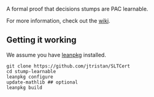 A formal proof that decisions stumps are PAC learnable.  

For more information, check out the [wiki](https://github.com/jtristan/stump-learnable/wiki).

## Getting it working
We assume you have [leanpkg](https://github.com/leanprover/lean/tree/master/leanpkg) installed. 

```
git clone https://github.com/jtristan/SLTCert
cd stump-learnable
leanpkg configure
update-mathlib ## optional
leanpkg build
```

